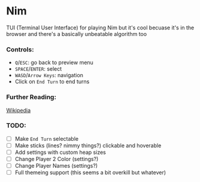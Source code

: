# Nim
TUI (Terminal User Interface) for playing Nim but it's cool becuase it's in the browser and there's a basically unbeatable algorithm too

### Controls:
 - `Q`/`ESC`: go back to preview menu
 - `SPACE`/`ENTER`: select
 - `WASD`/`Arrow Keys`:  navigation
 - Click on `End Turn` to end turns

### Further Reading:
[Wikipedia](https://en.wikipedia.org/wiki/Nim)

### TODO:
- [ ] Make `End Turn` selectable
- [ ] Make sticks (lines? nimmy things?) clickable and hoverable
- [ ] Add settings with custom heap sizes
- [ ] Change Player 2 Color (settings?)
- [ ] Change Player Names (settings?)
- [ ] Full themeing support (this seems a bit overkill but whatever)
